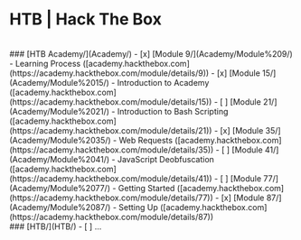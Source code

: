 # HTB | Hack The Box



<br/>
### [HTB Academy/](Academy/)
- [x] [Module 9/](Academy/Module%209/) - Learning Process ([academy.hackthebox.com](https://academy.hackthebox.com/module/details/9))
- [x] [Module 15/](Academy/Module%2015/) - Introduction to Academy ([academy.hackthebox.com](https://academy.hackthebox.com/module/details/15))
- [ ] [Module 21/](Academy/Module%2021/) - Introduction to Bash Scripting ([academy.hackthebox.com](https://academy.hackthebox.com/module/details/21))
- [x] [Module 35/](Academy/Module%2035/) - Web Requests ([academy.hackthebox.com](https://academy.hackthebox.com/module/details/35))
- [ ] [Module 41/](Academy/Module%2041/) - JavaScript Deobfuscation ([academy.hackthebox.com](https://academy.hackthebox.com/module/details/41))
- [ ] [Module 77/](Academy/Module%2077/) - Getting Started ([academy.hackthebox.com](https://academy.hackthebox.com/module/details/77))
- [x] [Module 87/](Academy/Module%2087/) - Setting Up ([academy.hackthebox.com](https://academy.hackthebox.com/module/details/87))



<br/>
### [HTB/](HTB/)
- [ ] ...

